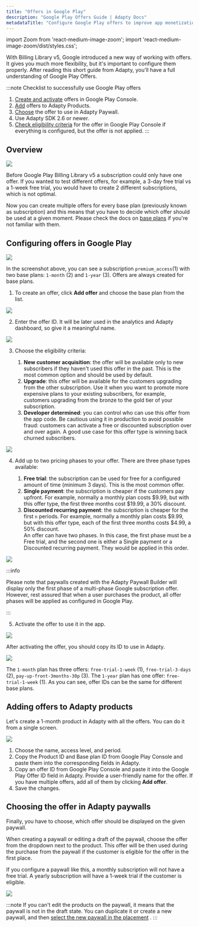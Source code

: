```yaml
---
title: "Offers in Google Play"
description: "Google Play Offers Guide | Adapty Docs"
metadataTitle: "Configure Google Play offers to improve app monetization and retention."
---
```


import Zoom from 'react-medium-image-zoom';
import 'react-medium-image-zoom/dist/styles.css';

With Billing Library v5, Google introduced a new way of working with offers. It gives you much more flexibility, but it's important to configure them properly. After reading this short guide from Adapty, you'll have a full understanding of Google Play Offers.

:::note
Checklist to successfully use Google Play offers

1. [Create and activate](google-play-offers#configuring-offers-in-google-play) offers in Google Play Console.
2. [Add](google-play-offers#adding-offers-to-adapty-products) offers to Adapty Products.
3. [Choose](google-play-offers#choosing-the-offer-in-adapty-paywalls) the offer to use in Adapty Paywall.
4. Use Adapty SDK 2.6 or newer.
5. [Check eligibility criteria](google-play-offers#configuring-offers-in-google-play) for the offer in Google Play Console if everything is configured, but the offer is not applied.
:::

## Overview


<Zoom>
  <img src={require('./img/04aca48-sub-offers.jpeg').default}
  style={{
    border: '1px solid #727272', /* border width and color */
    width: '700px', /* image width */
    display: 'block', /* for alignment */
    margin: '0 auto' /* center alignment */
  }}
/>
</Zoom>





Before Google Play Billing Library v5 a subscription could only have one offer. If you wanted to test different offers, for example, a 3-day free trial vs a 1-week free trial, you would have to create 2 different subscriptions, which is not optimal.

Now you can create multiple offers for every base plan (previously known as subscription) and this means that you have to decide which offer should be used at a given moment. Please check the docs on [base plans](android-products) if you're not familiar with them.

## Configuring offers in Google Play


<Zoom>
  <img src={require('./img/c0b1dfa-001930-November-03-XYnbieeu.webp').default}
  style={{
    border: '1px solid #727272', /* border width and color */
    width: '700px', /* image width */
    display: 'block', /* for alignment */
    margin: '0 auto' /* center alignment */
  }}
/>
</Zoom>





In the screenshot above, you can see a subscription `premium_access`(1) with two base plans: `1-month` (2) and `1-year` (3). Offers are always created for base plans.

1. To create an offer, click **Add offer** and choose the base plan from the list.

   

<Zoom>
  <img src={require('./img/75a5d69-eb0bc9a-001931-November-03-eQdthUMx.webp').default}
  style={{
    border: '1px solid #727272', /* border width and color */
    width: '700px', /* image width */
    display: 'block', /* for alignment */
    margin: '0 auto' /* center alignment */
  }}
/>
</Zoom>




2. Enter the offer ID. It will be later used in the analytics and Adapty dashboard, so give it a meaningful name.

   

<Zoom>
  <img src={require('./img/ff282c2-c0b1dfa-001930-November-03-XYnbieeu.webp').default}
  style={{
    border: '1px solid #727272', /* border width and color */
    width: '700px', /* image width */
    display: 'block', /* for alignment */
    margin: '0 auto' /* center alignment */
  }}
/>
</Zoom>




3. Choose the eligibility criteria:

   1. **New customer acquisition**: the offer will be available only to new subscribers if they haven't used this offer in the past. This is the most common option and should be used by default.
   2. **Upgrade**: this offer will be available for the customers upgrading from the other subscription. Use it when you want to promote more expensive plans to your existing subscribers, for example, customers upgrading from the bronze to the gold tier of your subscription.
   3. **Developer determined**: you can control who can use this offer from the app code. Be cautious using it in production to avoid possible fraud: customers can activate a free or discounted subscription over and over again. A good use case for this offer type is winning back churned subscribers.

   

<Zoom>
  <img src={require('./img/ee302dc-a506e5a-001934-November-03-TVBLOz2L.webp').default}
  style={{
    border: '1px solid #727272', /* border width and color */
    width: '700px', /* image width */
    display: 'block', /* for alignment */
    margin: '0 auto' /* center alignment */
  }}
/>
</Zoom>




4. Add up to two pricing phases to your offer. There are three phase types available:

   1. **Free trial**: the subscription can be used for free for a configured amount of time (minimum 3 days). This is the most common offer.
   2. **Single payment**: the subscription is cheaper if the customers pay upfront. For example, normally a monthly plan costs $9.99, but with this offer type, the first three months cost $19.99, a 30% discount.
   3. **Discounted recurring payment**: the subscription is cheaper for the first `n` periods. For example, normally a monthly plan costs $9.99, but with this offer type, each of the first three months costs $4.99, a 50% discount.  
      An offer can have two phases. In this case, the first phase must be a Free trial, and the second one is either a Single payment or a Discounted recurring payment. They would be applied in this order.

<Zoom>
  <img src={require('./img/d6267f3-a48f79e-001936-November-03-A13wutRh.webp').default}
  style={{
    border: '1px solid #727272', /* border width and color */
    width: '700px', /* image width */
    display: 'block', /* for alignment */
    margin: '0 auto' /* center alignment */
  }}
/>
</Zoom>

<p> </p>

:::info

Please note that paywalls created with the Adapty Paywall Builder will display only the first phase of a multi-phase Google subscription offer. However, rest assured that when a user purchases the product, all offer phases will be applied as configured in Google Play.

   :::


5. Activate the offer to use it in the app.

   

<Zoom>
  <img src={require('./img/d3fc09b-f149ba6-001937-November-03-MO9Gz3ap.webp').default}
  style={{
    border: '1px solid #727272', /* border width and color */
    width: '700px', /* image width */
    display: 'block', /* for alignment */
    margin: '0 auto' /* center alignment */
  }}
/>
</Zoom>




After activating the offer, you should copy its ID to use in Adapty.


<Zoom>
  <img src={require('./img/0800923-001938-November-03-ANtSI48t.webp').default}
  style={{
    border: '1px solid #727272', /* border width and color */
    width: '700px', /* image width */
    display: 'block', /* for alignment */
    margin: '0 auto' /* center alignment */
  }}
/>
</Zoom>





The `1-month` plan has three offers: `free-trial-1-week` (1), `free-trial-3-days` (2), `pay-up-front-3months-30p` (3). The `1-year` plan has one offer: `free-trial-1-week` (1). As you can see, offer IDs can be the same for different base plans.

## Adding offers to Adapty products

Let's create a 1-month product in Adapty with all the offers. You can do it from a single screen.


<Zoom>
  <img src={require('./img/e5a37f4-001940-November-03-S8fDVXyR.webp').default}
  style={{
    border: '1px solid #727272', /* border width and color */
    width: '700px', /* image width */
    display: 'block', /* for alignment */
    margin: '0 auto' /* center alignment */
  }}
/>
</Zoom>





1. Choose the name, access level, and period.
2. Copy the Product ID and Base plan ID from Google Play Console and paste them into the corresponding fields in Adapty.
3. Copy an offer ID from Google Play Console and paste it into the Google Play Offer ID field in Adapty. Provide a user-friendly name for the offer. If you have multiple offers, add all of them by clicking **Add offer**.
4. Save the changes.

## Choosing the offer in Adapty paywalls

Finally, you have to choose, which offer should be displayed on the given paywall.

When creating a paywall or editing a draft of the paywall, choose the offer from the dropdown next to the product. This offer will be then used during the purchase from the paywall if the customer is eligible for the offer in the first place.

If you configure a paywall like this, a monthly subscription will not have a free trial. A yearly subscription will have a 1-week trial if the customer is eligible.


<Zoom>
  <img src={require('./img/3f2c59f-001942-November-03-9iARsVaa.webp').default}
  style={{
    border: '1px solid #727272', /* border width and color */
    width: '700px', /* image width */
    display: 'block', /* for alignment */
    margin: '0 auto' /* center alignment */
  }}
/>
</Zoom>





:::note
If you can't edit the products on the paywall, it means that the paywall is not in the draft state. You can duplicate it or create a new paywall, and then [select the new paywall in the placement](add-audience-paywall-ab-test) .
:::